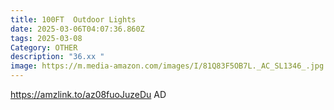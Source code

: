 ```yaml
---
title: 100FT  Outdoor Lights
date: 2025-03-06T04:07:36.860Z
tags: 2025-03-08
Category: OTHER
description: "36.xx "
image: https://m.media-amazon.com/images/I/81Q83F5OB7L._AC_SL1346_.jpg
---
```

https://amzlink.to/az08fuoJuzeDu   AD